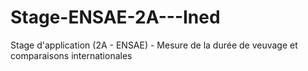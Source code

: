 # Stage-ENSAE-2A---Ined
Stage d'application (2A - ENSAE) - Mesure de la durée de veuvage et comparaisons internationales
